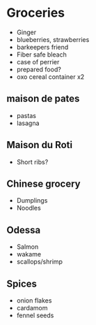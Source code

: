 # Groceries

- Ginger
- blueberries, strawberries
- barkeepers friend
- Fiber safe bleach
- case of perrier
- prepared food?
- oxo cereal container x2

## maison de pates

- pastas
- lasagna

## Maison du Roti

- Short ribs?

## Chinese grocery

- Dumplings
- Noodles

## Odessa

- Salmon
- wakame
- scallops/shrimp

## Spices

- onion flakes
- cardamom
- fennel seeds
